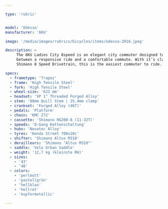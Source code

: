 ```yaml
---

type: 'rubric'


model: 'Odessa'
manufacturer: '6KU'

image: '/media/images/rubrics/bicycles/items/odessa-2018.jpeg'

description: >
     The 6KU Ladies City 8speed is an elegant city commuter designed to get the perfect balance 
     between a responsive ride and a comfortable commute. With it’s classic step thru frame and 
     Shimano 8 Speed Drivetrain, this is the easiest commuter to ride.

specs:
  - frametype: 'Trapez'
  - frame: 'High Tensile Steel'
  - fork: 'High Tensile Steel'
  - wheel-size: '622 mm'
  - headset: 'VP 1" Threaded Forged Alloy'
  - stem: '80mm Quill Stem | 25.4mm clamp'
  - crankset: 'Forged Alloy (46T)'
  - pedals: 'Platform'
  - chain: 'KMC Z72'
  - cassette: 'Shimano HG200-8 (11-32T)'
  - speeds: '8-Gang Kettenschaltung'
  - hubs: 'Novatec Alloy'
  - tyres: 'Kenda Street 700x28c'
  - shifter: 'Shimano Altus M310'
  - derailleurs: 'Shimano "Altus M310"'
  - saddle: 'Velo Urban Saddle'
  - weight: '12,7 kg (kleinste RH)'
  - sizes:
    - '43'
    - '48'
  - colors:
    - 'perlmutt'
    - 'pastellgrün'
    - 'hellblau'
    - 'hellrot'
    - 'kupfermetallic'

---
```

